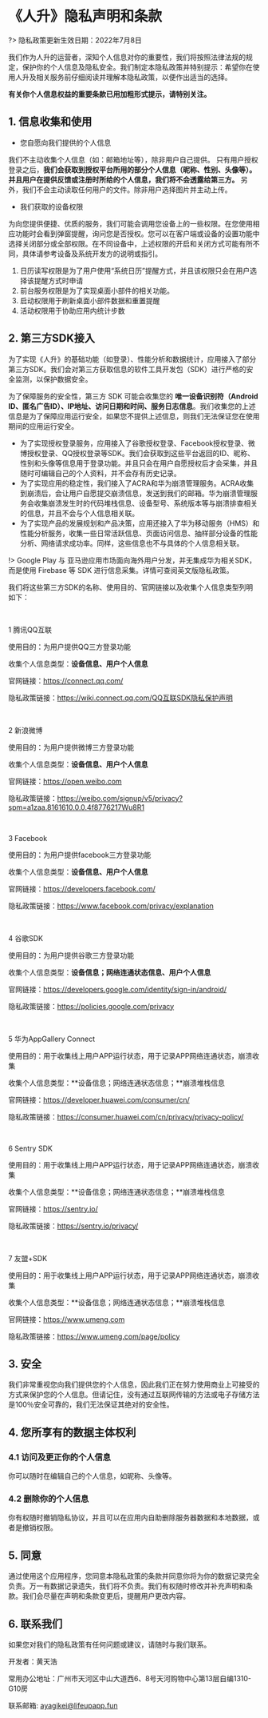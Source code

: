 # 《人升》隐私声明和条款

?> 隐私政策更新生效日期：2022年7月8日

我们作为人升的运营者，深知个人信息对你的重要性，我们将按照法律法规的规定，保护你的个人信息及隐私安全。我们制定本隐私政策并特别提示：希望你在使用人升及相关服务前仔细阅读并理解本隐私政策，以便作出适当的选择。

**有关你个人信息权益的重要条款已用加粗形式提示，请特别关注。**

## 1. 信息收集和使用

- 您自愿向我们提供的个人信息

我们不主动收集个人信息（如：邮箱地址等），除非用户自己提供。
只有用户授权登录之后，**我们会获取到授权平台所用的部分个人信息（昵称、性别、头像等）。并且用户在提供反馈或注册时所给的个人信息，我们将不会透露给第三方。**
另外，我们不会主动读取任何用户的文件。除非用户选择图片并主动上传。

- 我们获取的设备权限

为向您提供便捷、优质的服务，我们可能会调用您设备上的一些权限。在您使用相应功能时会看到弹窗提醒，询问您是否授权。您可以在客户端或设备的设置功能中选择关闭部分或全部权限。在不同设备中，上述权限的开启和关闭方式可能有所不同，具体请参考设备及系统开发方的说明或指引。

1. 日历读写权限是为了用户使用“系统日历”提醒方式，并且该权限只会在用户选择该提醒方式时申请
2. 前台服务权限是为了实现桌面小部件的相关功能。
3. 启动权限用于刷新桌面小部件数据和重置提醒
4. 活动权限用于协助应用内统计步数


## 2. 第三方SDK接入

为了实现《人升》的基础功能（如登录）、性能分析和数据统计，应用接入了部分第三方SDK。我们会对第三方获取信息的软件工具开发包（SDK）进行严格的安全监测，以保护数据安全。

为了保障服务的安全性，第三方 SDK 可能会收集您的 **唯一设备识别符（Android ID、匿名广告ID）、IP地址、访问日期和时间、服务日志信息**。我们收集您的上述信息是为了保障应用运行安全，如果您不提供上述信息，则我们无法保证您在使用期间的应用运行安全。

- 为了实现授权登录服务，应用接入了谷歌授权登录、Facebook授权登录、微博授权登录、QQ授权登录等SDK。我们会获取到这些平台返回的ID、昵称、性别和头像等信息用于登录功能。并且只会在用户自愿授权后才会采集，并且随时可编辑自己的个人资料，并不会存有历史记录。
- 为了实现应用的稳定性，我们接入了ACRA和华为崩溃管理服务。ACRA收集到崩溃后，会让用户自愿提交崩溃信息，发送到我们的邮箱。华为崩溃管理服务会收集崩溃发生时的代码堆栈信息、设备型号、系统版本等与崩溃排查相关的信息，并且不会与个人信息相关联。
- 为了实现产品的发展规划和产品决策，应用还接入了华为移动服务（HMS）和性能分析服务，收集一些日常活跃信息、页面访问信息、抽样部分设备的性能分析、网络请求成功率。同样，这些信息也不与具体的个人信息相关联。

!> Google Play 与 亚马逊应用市场面向海外用户分发，并无集成华为相关SDK，而是使用 Firebase 等 SDK 进行信息采集。详情可查阅英文版隐私政策。

我们将这些第三方SDK的名称、使用目的、官网链接以及收集个人信息类型列明如下：

<br />

1 腾讯QQ互联

使用目的：为用户提供QQ三方登录功能

收集个人信息类型：**设备信息、用户个人信息**

官网链接：https://connect.qq.com/

隐私政策链接：https://wiki.connect.qq.com/QQ互联SDK隐私保护声明

<br />

2 新浪微博

使用目的：为用户提供微博三方登录功能

收集个人信息类型：**设备信息、用户个人信息**

官网链接：https://open.weibo.com

隐私政策链接：https://weibo.com/signup/v5/privacy?spm=a1zaa.8161610.0.0.4f8776217Wu8R1

<br />

3 Facebook

使用目的：为用户提供facebook三方登录功能

收集个人信息类型：**设备信息、用户个人信息**

官网链接：https://developers.facebook.com/

隐私政策链接：https://www.facebook.com/privacy/explanation

<br />

4 谷歌SDK

使用目的：为用户提供谷歌三方登录功能

收集个人信息类型：**设备信息；网络连通状态信息、用户个人信息**

官网链接：https://developers.google.com/identity/sign-in/android/

隐私政策链接：https://policies.google.com/privacy

<br />

5 华为AppGallery Connect

使用目的：用于收集线上用户APP运行状态，用于记录APP网络连通状态，崩溃收集

收集个人信息类型：**设备信息；网络连通状态信息；**崩溃堆栈信息

官网链接：https://developer.huawei.com/consumer/cn/

隐私政策链接：https://consumer.huawei.com/cn/privacy/privacy-policy/

<br />

6 Sentry SDK

使用目的：用于收集线上用户APP运行状态，用于记录APP网络连通状态，崩溃收集

收集个人信息类型：**设备信息；网络连通状态信息；**崩溃堆栈信息

官网链接：https://sentry.io/

隐私政策链接：https://sentry.io/privacy/

<br />

7 友盟+SDK

使用目的：用于收集线上用户APP运行状态，用于记录APP网络连通状态，崩溃收集

收集个人信息类型：**设备信息；网络连通状态信息；**崩溃堆栈信息

官网链接：https://www.umeng.com

隐私政策链接：https://www.umeng.com/page/policy

## 3. 安全

我们非常重视您向我们提供您的个人信息，因此我们正在努力使用商业上可接受的方式来保护您的个人信息。但请记住，没有通过互联网传输的方法或电子存储方法是100％安全可靠的，我们无法保证其绝对的安全性。


## 4. 您所享有的数据主体权利

### 4.1 访问及更正你的个人信息

你可以随时在编辑自己的个人信息，如昵称、头像等。

### 4.2 删除你的个人信息

你有权随时撤销隐私协议，并且可以在应用内自助删除服务器数据和本地数据，或者是撤销权限。


## 5. 同意

通过使用这个应用程序，您同意本隐私政策的条款并同意你将为你的数据记录完全负责。万一有数据记录遗失，我们将不负责。我们有权随时修改并补充声明和条款。我们会尽量在声明和条款变更后，提醒用户更改内容。


## 6. 联系我们

如果您对我们的隐私政策有任何问题或建议，请随时与我们联系。

开发者：黄天浩

常用办公地址：广州市天河区中山大道西6、8号天河购物中心第13层自编1310-G10房

联系邮箱: ayagikei@lifeupapp.fun